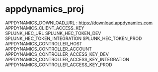 # appdynamics_proj


APPDYNAMICS_DOWNLOAD_URL		: https://download.appdynamics.com
APPDYNAMICS_CLIENT_ACCESS_KEY	
SPLUNK_HEC_URL
SPLUNK_HEC_TOKEN_DEV
SPLUNK_HEC_TOKEN_INTEGRATION
SPLUNK_HEC_TOKEN_PROD
APPDYNAMICS_CONTROLLER_HOST
APPDYNAMICS_CONTROLLER_ACCOUNT
APPDYNAMICS_CONTROLLER_ACCESS_KEY_DEV
APPDYNAMICS_CONTROLLER_ACCESS_KEY_INTEGRATION
APPDYNAMICS_CONTROLLER_ACCESS_KEY_PROD